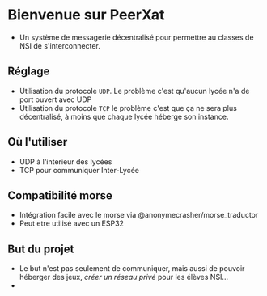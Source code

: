 # Bienvenue sur PeerXat
- Un système de messagerie décentralisé pour permettre au classes de NSI de s'interconnecter.


## Réglage
- Utilisation du protocole `UDP`. Le problème c'est qu'aucun lycée n'a de port ouvert avec UDP
- Utilisation du protocole `TCP` le problème c'est que ça ne sera plus décentralisé, à moins que chaque lycée héberge son instance.


## Où l'utiliser
- UDP à l'interieur des lycées
- TCP pour communiquer Inter-Lycée


## Compatibilité morse
- Intégration facile avec le morse via @anonymecrasher/morse_traductor
- Peut etre utilisé avec un ESP32

## But du projet
- Le but n'est pas seulement de communiquer, mais aussi de pouvoir héberger des jeux, *créer un réseau privé* pour les élèves NSI...
- 